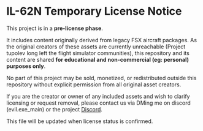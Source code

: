 # IL-62N Temporary License Notice

This project is in a **pre-license phase**.

It includes content originally derived from legacy FSX aircraft packages. As the original creators of these assets are currently unreachable (Project tupolev long left the flight simulator communities), this repository and its content are shared **for educational and non-commercial (eg: personal) purposes only**.

No part of this project may be sold, monetized, or redistributed outside this repository without explicit permission from all original asset creators.

If you are the creator or owner of any included assets and wish to clarify licensing or request removal, please contact us via DMing me on discord (evil.exe_main) or the project [Discord](https://discord.gg/x52mwgyCBU).

This file will be updated when license status is confirmed.
